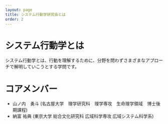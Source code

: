 ```yaml
---
layout: page
title: システム行動学研究会とは
order: 2
---
```

# システム行動学とは
システム行動学とは、行動を理解するために、分野を問わずさまざまなアプローチで解明していこうとする学問です。


# コアメンバー
- 山ノ内　勇斗 (名古屋大学　理学研究科　理学専攻　生命理学領域　博士後期課程)
- 納富 祐典 (東京大学 総合文化研究科 広域科学専攻 広域システム科学系)